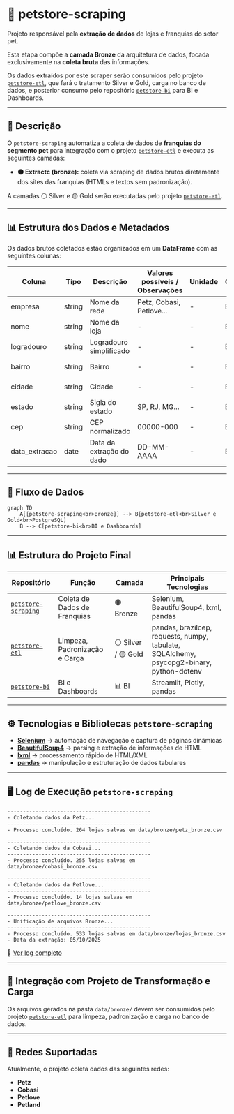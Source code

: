 # 🐾 petstore-scraping

Projeto responsável pela **extração de dados** de lojas e franquias do setor pet.

Esta etapa compõe a **camada Bronze** da arquitetura de dados, focada exclusivamente na **coleta bruta** das informações.

Os dados extraídos por este scraper serão consumidos pelo projeto [`petstore-etl`](https://github.com/rafa-trindade/petstore-etl), que fará o tratamento Silver e Gold, carga no banco de dados, e posterior consumo pelo repositório [`petstore-bi`](https://github.com/rafa-trindade/petstore-bi) para BI e Dashboards.

---

## 📌 Descrição

O `petstore-scraping` automatiza a coleta de dados de **franquias do segmento pet** para integração com o projeto [`petstore-etl`](https://github.com/rafa-trindade/petstore-etl) e executa as seguintes camadas:

* **🟤 Extractc (bronze):** coleta via scraping de dados brutos diretamente dos sites das franquias (HTMLs e textos sem padronização).

A camadas ⚪ Silver e 🟡 Gold serão executadas pelo projeto [`petstore-etl`](https://github.com/rafa-trindade/petstore-etl).

---

## 📊 Estrutura dos Dados e Metadados

Os dados brutos coletados estão organizados em um **DataFrame** com as seguintes colunas:

| Coluna        | Tipo   | Descrição                   | Valores possíveis / Observações | Unidade | Camada   | Origem           | Última Atualização |
| ------------- | ------ | --------------------------- | ------------------------------- | ------- | -------- | ---------------- | ------------------ |
| empresa       | string | Nome da rede                | Petz, Cobasi, Petlove...        | -       | Bronze   | petstore-sraping | 2025-10-05         |
| nome          | string | Nome da loja                | -                               | -       | Bronze   | petstore-sraping | 2025-10-05         |
| logradouro    | string | Logradouro simplificado     | -                               | -       | Bronze   | petstore-sraping | 2025-10-05         |
| bairro        | string | Bairro                      | -                               | -       | Bronze   | petstore-sraping | 2025-10-05         |
| cidade        | string | Cidade                      | -                               | -       | Bronze   | petstore-sraping | 2025-10-05         |
| estado        | string | Sigla do estado             | SP, RJ, MG...                   | -       | Bronze   | petstore-sraping | 2025-10-05         |
| cep           | string | CEP normalizado             | 00000-000                       | -       | Bronze   | petstore-sraping | 2025-10-05         |
| data_extracao | date   | Data da extração do dado    | DD-MM-AAAA                      | -       | Bronze   | petstore-sraping | 2025-10-05         |

---

## 🧩 Fluxo de Dados

```mermaid
graph TD
    A[[petstore-scraping<br>Bronze]] --> B[petstore-etl<br>Silver e Gold<br>PostgreSQL]
    B --> C[petstore-bi<br>BI e Dashboards]
```
---

## 📊 Estrutura do Projeto Final

| Repositório | Função | Camada | Principais Tecnologias |
| ----------------- | ----------------------------- | ------------------ | -------------------------------------- |
| [`petstore-scraping`](https://github.com/rafa-trindade/petstore-scraping) | Coleta de Dados de Franquias | 🟤 Bronze | Selenium, BeautifulSoup4, lxml, pandas |
| [`petstore-etl`](https://github.com/rafa-trindade/petstore-etl) | Limpeza, Padronização e Carga | ⚪ Silver / 🟡 Gold | pandas, brazilcep, requests, numpy, tabulate, SQLAlchemy, psycopg2-binary, python-dotenv |
| [`petstore-bi`](https://github.com/rafa-trindade/petstore-bi) | BI e Dashboards | 📊 BI | Streamlit, Plotly, pandas |

---

## ⚙️ Tecnologias e Bibliotecas `petstore-scraping`

* [**Selenium**](https://pypi.org/project/selenium/) → automação de navegação e captura de páginas dinâmicas  
* [**BeautifulSoup4**](https://pypi.org/project/beautifulsoup4/) → parsing e extração de informações de HTML  
* [**lxml**](https://pypi.org/project/lxml/) → processamento rápido de HTML/XML  
* [**pandas**](https://pypi.org/project/pandas/) → manipulação e estruturação de dados tabulares  

---

## 🖥️ Log de Execução `petstore-scraping`

```text
----------------------------------------------
- Coletando dados da Petz...
----------------------------------------------
- Processo concluído. 264 lojas salvas em data/bronze/petz_bronze.csv

----------------------------------------------
- Coletando dados da Cobasi...
----------------------------------------------
- Processo concluído. 255 lojas salvas em data/bronze/cobasi_bronze.csv

----------------------------------------------
- Coletando dados da Petlove...
----------------------------------------------
- Processo concluído. 14 lojas salvas em data/bronze/petlove_bronze.csv

----------------------------------------------
- Unificação de arquivos Bronze...
----------------------------------------------
- Processo concluído. 533 lojas salvas em data/bronze/lojas_bronze.csv
- Data da extração: 05/10/2025
```
🔗 [Ver log completo](https://raw.githubusercontent.com/rafa-trindade/petstore-scraping/refs/heads/main/logs/log.txt)

---

## 🔗 Integração com Projeto de Transformação e Carga

Os arquivos gerados na pasta `data/bronze/` devem ser consumidos pelo projeto [`petstore-etl`](https://github.com/rafa-trindade/petstore-etl) para limpeza, padronização e carga no banco de dados.

---

## 🏪 Redes Suportadas

Atualmente, o projeto coleta dados das seguintes redes:

* **Petz**
* **Cobasi**
* **Petlove**
* **Petland**